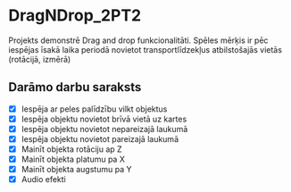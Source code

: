 # DragNDrop_2PT2
Projekts demonstrē Drag and drop funkcionalitāti. Spēles mērķis ir pēc iespējas īsakā laika periodā novietot transportlīdzekļus atbilstošajās vietās (rotācijā, izmērā)

## Darāmo darbu saraksts
- [x] Iespēja ar peles palīdzību vilkt objektus
- [x] Iespēja objektu novietot brīvā vietā uz kartes
- [x] Iespēja objektu novietot nepareizajā laukumā
- [x] Iespēja objektu novietot pareizajā laukumā
- [x] Mainīt objekta rotāciju ap Z
- [x] Mainīt objekta platumu pa X
- [x] Mainīt objekta augstumu pa Y
- [x] Audio efekti
